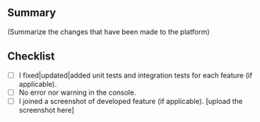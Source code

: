 ## Summary
(Summarize the changes that have been made to the platform)
## Checklist
- [ ] I fixed|updated|added unit tests and integration tests for each feature (if applicable).
- [ ] No error nor warning in the console.
- [ ] I joined a screenshot of developed feature (if applicable).
[upload the screenshot here]